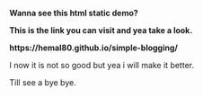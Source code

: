 <p><b>Wanna see this html static demo?</b></p>
<p><strong>This is the link you can visit and yea take a look.</strong></p>
<p><b>https://hemal80.github.io/simple-blogging/</b></p>
<p>I now it is not so good but yea i will make it better.</p>
<p>Till see a bye bye.</p>
